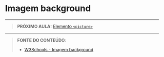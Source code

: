 # Imagem background  





***

> **PRÓXIMO AULA:** [Elemento `<picture>`](../5.4-elemento-picture)

***


> **FONTE DO CONTEÚDO**:
>
> - [W3Schools - Imagem background ](https://www.w3schools.com/html/html_images_background.asp)